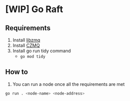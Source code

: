 # [WIP] Go Raft

## Requirements

1. Install [libzmq](https://zeromq.org/download/)
2. Install [CZMQ](https://zeromq.org/languages/c/)
3. Install go run tidy command
    - `go mod tidy`

## How to

1. You can run a node once all the requirements are met

```bash
go run . <node-name> <node-address>
```